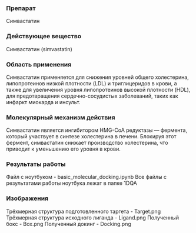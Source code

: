 ### Препарат
Симвастатин
### Действующее вещество
Симвастатин (simvastatin)
### Область применения
Симвастатин применяется для снижения уровней общего холестерина, липопротеинов низкой плотности (LDL) и триглицеридов в крови, а также для увеличения уровня липопротеинов высокой плотности (HDL), для предотвращения сердечно-сосудистых заболеваний, таких как инфаркт миокарда и инсульт.
### Молекулярный механизм действия
Симвастатин является ингибитором HMG-CoA редуктазы — фермента, который участвует в синтезе холестерина в печени. Блокируя этот фермент, симвастатин снижает производство холестерина, что приводит к уменьшению его уровня в крови.
### Результаты работы
Файл с ноутбуком - basic_molecular_docking.ipynb
Все файлы с результатами работы ноутбука лежат в папке 1DQA
### Изображения
Трёхмерная структура подготовленного таргета - Target.png
Трёхмерная структура исходного лиганда - Ligand.png
Полученный бокс - Box.png
Полученный докинг - Docking.png